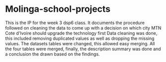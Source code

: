 # Molinga-school-projects
This is the IP for the week 3 dsp6 class.
It documents the procedure followed on cleaning the data to come up with a decision on which city MTN Cote d'Ivoire should upgrade the technology first
Data cleaning was done, this included removing duplicated values as well as dropping the missing values.
The datasets tables were changed, this allowed easy merging.
All the four tables were merged, finally, the description summary was done and a conclusion the drawn based on the findings.
